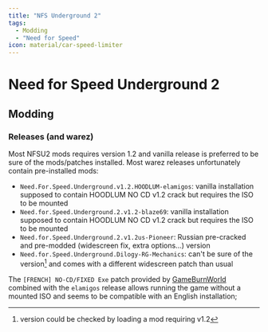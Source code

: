 ```yaml
---
title: "NFS Underground 2"
tags:
  - Modding
  - "Need for Speed"
icon: material/car-speed-limiter
---
```


# Need for Speed Underground 2

## Modding

### Releases (and warez)

Most NFSU2 mods requires version 1.2 and vanilla release
is preferred to be sure of the mods/patches installed.
Most warez releases unfortunately contain pre-installed mods:

- `Need.For.Speed.Underground.v1.2.HOODLUM-elamigos`:
  vanilla installation
  supposed to contain HOODLUM NO CD v1.2 crack
  but requires the ISO to be mounted
- `Need.for.Speed.Underground.2.v1.2-blaze69`:
  vanilla installation
  supposed to contain HOODLUM NO CD v1.2 crack
  but requires the ISO to be mounted
- `Need.for.Speed.Underground.2.v1.2us-Pioneer`:
  Russian pre-cracked and pre-modded
  (widescreen fix, extra options...) version
- `Need.for.Speed.Underground.Dilogy-RG-Mechanics`:
  can't be sure of the version[^1]
  and comes with a different widescreen patch than usual

The `[FRENCH] NO-CD/FIXED Exe` patch provided by [GameBurnWorld]
combined with the `elamigos` release
allows running the game without a mounted ISO
and seems to be compatible with an English installation;

[^1]: version could be checked by loading a mod requiring v1.2

<!-- editorconfig-checker-disable -->

[GameBurnWorld]: http://www.gameburnworld.com/gp/gamefixes/needforspeedunderground2.shtml
